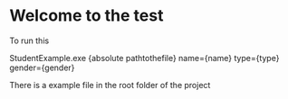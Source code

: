 
# Welcome to the test


To run this

StudentExample.exe {absolute pathtothefile} name={name} type={type} gender={gender}

There is a example file in the root folder of the project

